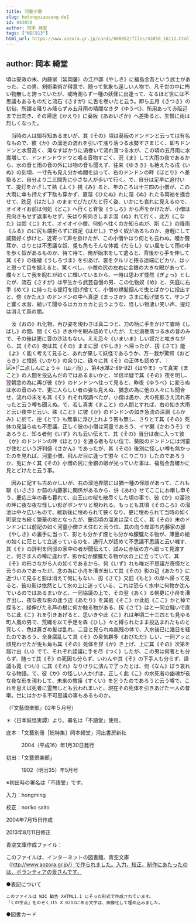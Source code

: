 ```yaml
---
title: 河童小僧
slug: hetongxiaoseng-de1
id: 043050
author: 岡本 綺堂
tags: ["NDC913"]
html_url: https://www.aozora.gr.jp/cards/000082/files/43050_16112.html
---
```


## author: 岡本 綺堂

頃は安政の末、内藤家（延岡藩）の江戸邸《やしき》に福島金吾という武士があった、この男、剣術柔術が得意で、随って気象も逞しい人物で、凡そ世の中に怖い物無しと誇っていたが、或時測らず一種の妖怪に出逢って、なるほど世には不思議もあるものだと流石《さすが》に舌を巻いたと云う。即ち五月《さつき》の初旬、所謂る降りみ降らずみ五月雨の晴間なき夕《ゆうべ》、所用あって赤阪辺まで出向き、その帰途《かえり》に葵阪《あおいざか》へ差掛ると、生憎に雨は烈しくなった。

　当時の人は御存知あるまいが、其《その》頃は葵阪のドンドンと云っては有名なもので、彼《か》の溜池の流れを引いて漲り落つる水勢すさまじく、即ちドンドンと水音高く、滝なすばかりに渦巻いて流れ落つる水が、この頃の五月雨に水嵩増して、ドンドンドウドウと鳴る音物すごく、況《ま》して大雨の夜であるから、水の音と雨の音の外には物の音も聞えず、往来《ゆきき》も絶えたる戌《いぬ》の刻頃、一寸先も見え分かぬ闇を辿って、右のドンドンの畔《ほとり》へ差掛ると、自分より二三間先に小さな人が歩いて行く。で、自分は足早に追付いて、提灯をかざして熟《よく》視《み》ると、年のころは十三四の小僧が、この大雨に傘も持たず下駄も穿かず、直湿《ひたぬ》れに湿《ぬ》れたる両袖を掻合せて、跣足《はだし》のままでぴたぴたと行く姿、いかにも哀れに見えるので、オイオイお前は何処《どこ》へ行くと脊後《うしろ》から声をかけたが、小僧は見向きもせず返事もせず、矢はり俯向きしまま湿《ぬ》れて行く、此方《こなた》は悶《じ》れて、オイオイ小僧、何処へ往くのか知らぬが、斯《こ》の降雨《ふる》のに尻も端折らずに跣足《はだし》で歩く奴があるものか、身軽にして威勢好く歩けと、近寄って声を掛けたが、この小僧やはり何とも云わぬ。唖か聾耳か、さりとは不思議な奴、兎も角もそんな体裁《だらし》ない風をして雨の中を歩く奴があるものか、待て待て、俺が始末をして遣ると、背後から手を伸して其《そ》の後褄《うしろづま》を引あげ、裳をクルリと捲る途端にピカリ、はッと思って目を据えると、驚くべし、小僧の尻の左右に金銀の大きな眼があって、爛々として我を睨むが如くに輝いているから、一時は思わず悸然《ぎょっ》としたが、流石《さすが》は平生から武芸自慢の男、この化物奴《め》と、矢庭に右手《めて》に持ったる提灯を投げ捨てて、小僧の襟髪掴んで曳とばかりに投出すと、傍《かたえ》のドンドンの中へ真逆《まっさか》さまに転げ墜ちて、ザンブと響く水音、続いて聞ゆるはカカカカと云うような、怪しい物凄い笑い声、提灯は消えて真の闇。

　汝《おの》れ化物、再び姿を現わさば真二つと、刀の柄に手をかけて霎時《しばし》の間、闇《くら》き水中を睨み詰めていたが、ただ渦巻落つる水の音のみで、その後は更に音の沙汰もない。ええ忌々《いまいま》しい奴だと呟きながら、其《その》夜は其《その》ままに邸《やしき》へ帰ったが、扨《さて》能《よ》く能く考えて見ると、あれが果して妖怪であろうか、万一我が驚愕《おどろき》と憤怒《いかり》の余りに、碌々に其《そ》の正体も認めず、｜![※(「二点しんにょう＋（山／而）」、第4水準2-89-92)](https://www.aozora.gr.jp/cards/000082/files/../../../gaiji/2-89/2-89-92.png)《はやま》って真実《まこと》の人間を投込んだのではあるまいかと、半信半疑で其《その》夜を明し、翌朝念の為に再び彼《か》のドンドンへ往って見ると、昨夜《ゆうべ》に変らぬは水の音のみで、更に人らしい者の姿も見えぬ、猶念の為に他の人々にも聞合せ、流れの末をも其《そ》れぞれ取調べたが、小僧は愚か、犬の死骸さえ流れ寄ったと云う噂も聞えぬ。で、若し真実《まこと》の人間とすれば、右の如き大雨と云い夜中と云い、殊《こと》に彼《か》のドンドンの如き急流の深淵《ふかみ》に於て、迚《とて》も無事に浮び上れよう筈も無し、さりとて其《その》死体の見当らぬも不思議、正しく彼の小僧は河童であろう、イヤ獺《かわうそ》であろうと、知る者何《いず》れも云い伝えて、其《その》当分は夜に入って彼《か》のドンドンの畔《ほとり》を通る者もない位で、葵阪のドンドンには河童が住むという評判盛《さかん》であったが、其《その》後別に怪しい噂も無かったのを見れば、河童小僧、飛んだ目に逢って懲々《こりごり》したのであろうか、兎にかく其《その》小僧の尻に金銀の眼が光っていた事は、福島金吾確かに見とどけたと云う事。

　因みに記すも古めかしいが、右の溜池界隈には猶一種の怪談があって、これも聊《いささ》か前の内藤家に関係があるから、併《あわ》せてここにお噺し申そう、慶応三年の春も暮れて、山王山の桜も散尽くした頃の事で、彼《か》の溜池の畔に夜な夜な怪しい影がボンヤリと現われる。もっとも其頃《そのころ》の溜池は中々広いもので、維新後に埋められて狭くなり、更に埋められて当時の如く町家立ち続く繁華の地となったが、慶応頃の溜池は深く広く、其《その》末のドンドンには前記の如く河童小僧さえ住むと云う位、其の向う岸即ち内藤家の邸《やしき》の裏手に当って、影とも分かず煙とも分かぬ朦朧たる物が、薄墨の絵の如くに茫として立迷っているのを、通行人が認めて不思議不思議と云い囃す、其《そ》の評判を同邸の家中の者が聞伝えて、試みに赤坂の方へ廻って見渡すと、何さま人の噂に違わず、影か幻か朦朧たる物が水の上に立っていて、其《そ》の形さながら人の如くであるから、何《いず》れも唯だ不思議だ奇怪だと云うのみであったが、念の為に小舟を漕ぎ出して其《その》影の辺《あたり》に近づいて見ると影は消えて何にもない、扨《さて》又旧《もと》の岸へ帰って見ると、彼の影は依然として水の上に迷っている、これは恐らく水中に何物か沈んでいるのではあるまいかと、一同協議の上で、その翌《あく》る朝更に小舟を漕ぎ出し、夜な夜な影の迷う辺《あたり》を其処《そこ》か此処《ここ》かと棹で探ると、緑伸びたる芦の根に何か触る物がある、扨《さて》はと一同立騒いで直ちに此《こ》れを引きあげると、思いきや此《こ》れは年頃二十三四とも見ゆる町人風の男で、荒縄を以て手足を犇《ひし》々と縛られたまま投込まれたものと覚しく、色は蒼ざめ髪は乱れ、二目と見られぬ無残の体で、入水後已に幾日を経たのであろう、全身腐乱して其《そ》の臭気夥多《おびただ》しい、一同アッと顔見わせたが兎も角も其《その》死体を舁《か》き上げ、上に其《その》次第を届け出《い》でて、それぞれ詮議に手を尽《つく》したが、この男は何者とも分らず、随って其《そ》の死因も分らず、いわんや其《そ》の下手人も分らず、詮議も竟《つい》に其《それ》なりけりに済んで了ったとは、何《なん》ぼう哀れなる物語。で、彼《か》の怪しい人かげは、正しく此《こ》の水死者の幽魂が夜な夜な形を現わして、未来の救護《すくい》を乞うたのであろうと云う噂で、これを思えば死者に霊無しとも云われまいと、現在その死体を引きあげた一人の昔噺。世にはかかる不可思議の事もあるものか。


（『文藝倶楽部』02年５月号）

＊〈日本妖怪実譚〉より。署名は「不語堂」使用。















底本：「文藝別冊［総特集］岡本綺堂」河出書房新社

　　　2004（平成16）年1月30日発行

初出：「文藝倶楽部」

　　　1902（明治35）年5月号

※初出時の署名は「不語堂」です。

入力：hongming

校正：noriko saito

2004年7月15日作成

2013年8月11日修正

青空文庫作成ファイル：

このファイルは、インターネットの図書館、青空文庫（http://www.aozora.gr.jp/）で作られました。入力、校正、制作にあたったのは、ボランティアの皆さんです。











●表記について


	このファイルは W3C 勧告 XHTML1.1 にそった形式で作成されています。
	「くの字点」をのぞくJIS X 0213にある文字は、画像化して埋め込みました。







●図書カード